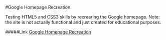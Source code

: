 #Google Homepage Recreation

Testing HTML5 and CSS3 skills by recrearing the Google homepage. Note: the site is not actually functional and just created for educational purposes.

#####Link
[Google Homepage Recreation](https://rawgit.com/markviola/the-odin-project/master/1-google-homepage/index.html)